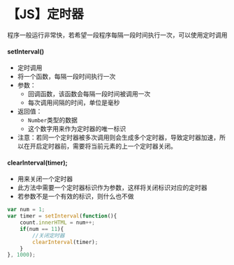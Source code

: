 # 【JS】定时器

程序一般运行非常快，若希望一段程序每隔一段时间执行一次，可以使用定时调用

#### setInterval() 

- 定时调用
- 将一个函数，每隔一段时间执行一次
- 参数：
  - 回调函数，该函数会每隔一段时间被调用一次
  - 每次调用间隔的时间，单位是毫秒
- 返回值：
  - `Number`类型的数据
  - 这个数字用来作为定时器的唯一标识
- 注意：若同一个定时器被多次调用则会生成多个定时器，导致定时器加速，所以在开启定时器前，需要将当前元素的上一个定时器关闭。

#### clearInterval(timer);

- 用来关闭一个定时器
- 此方法中需要一个定时器标识作为参数，这样将关闭标识对应的定时器
- 若参数不是一个有效的标识，则什么也不做

```javascript
var num = 1;
var timer = setInterval(function(){
    count.innerHTML = num++;
    if(num == 11){
        //关闭定时器
        clearInterval(timer);
    }
}, 1000);
```

